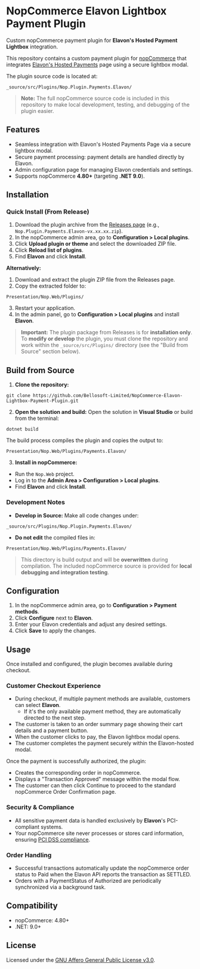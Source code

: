 # NopCommerce Elavon Lightbox Payment Plugin

Custom nopCommerce payment plugin for **Elavon's Hosted Payment Lightbox** integration.

This repository contains a custom payment plugin for [nopCommerce](https://www.nopcommerce.com/) that integrates [Elavon's Hosted Payments](https://developer.elavon.com/products/en-uk/elavon-payment-gateway/v1/hosted-payments-overview) page using a secure lightbox modal.

The plugin source code is located at:

```
_source/src/Plugins/Nop.Plugin.Payments.Elavon/
```

> **Note:** The full nopCommerce source code is included in this repository to make local development, testing, and debugging of the plugin easier.

## Features

* Seamless integration with Elavon's Hosted Payments Page via a secure lightbox modal.
* Secure payment processing: payment details are handled directly by Elavon.
* Admin configuration page for managing Elavon credentials and settings.
* Supports nopCommerce **4.80+** (targeting **.NET 9.0**).

## Installation

### Quick Install (From Release)

1. Download the plugin archive from the [Releases page](https://github.com/Bellosoft-Limited/NopCommerce-Elavon-Lightbox-Payment-Plugin/releases) (e.g., `Nop.Plugin.Payments.Elavon-vx.xx.xx.zip`).
2. In the nopCommerce admin area, go to **Configuration > Local plugins**.
3. Click **Upload plugin or theme** and select the downloaded ZIP file.
4. Click **Reload list of plugins**.
5. Find **Elavon** and click **Install**.

**Alternatively:**

1. Download and extract the plugin ZIP file from the Releases page.
2. Copy the extracted folder to:

```
Presentation/Nop.Web/Plugins/
```

3. Restart your application.
4. In the admin panel, go to **Configuration > Local plugins** and install **Elavon**.

> **Important:**
> The plugin package from Releases is for **installation only**.
> To **modify or develop** the plugin, you must clone the repository and work within the `_source/src/Plugins/` directory (see the "Build from Source" section below).

## Build from Source

1. **Clone the repository:**

```console
git clone https://github.com/Bellosoft-Limited/NopCommerce-Elavon-Lightbox-Payment-Plugin.git
```

2. **Open the solution and build:**
Open the solution in **Visual Studio** or build from the terminal:

```console
dotnet build
```

The build process compiles the plugin and copies the output to:

```
Presentation/Nop.Web/Plugins/Payments.Elavon/
```

3. **Install in nopCommerce:**

* Run the `Nop.Web` project.
* Log in to the **Admin Area > Configuration > Local plugins**.
* Find **Elavon** and click **Install**.

### Development Notes

* **Develop in Source:**
Make all code changes under:

```
_source/src/Plugins/Nop.Plugin.Payments.Elavon/
```

* **Do not edit** the compiled files in:

```
Presentation/Nop.Web/Plugins/Payments.Elavon/
```

> This directory is build output and will be **overwritten** during compilation. The included nopCommerce source is provided for **local debugging and integration testing**.

## Configuration

1. In the nopCommerce admin area, go to **Configuration > Payment methods**.
2. Click **Configure** next to **Elavon**.
3. Enter your Elavon credentials and adjust any desired settings.
4. Click **Save** to apply the changes.

## Usage

Once installed and configured, the plugin becomes available during checkout.

### Customer Checkout Experience

* During checkout, if multiple payment methods are available, customers can select **Elavon**. 
  * If it's the only available payment method, they are automatically directed to the next step.
* The customer is taken to an order summary page showing their cart details and a payment button.
* When the customer clicks to pay, the Elavon lightbox modal opens.
* The customer completes the payment securely within the Elavon-hosted modal.

Once the payment is successfully authorized, the plugin:

* Creates the corresponding order in nopCommerce.
* Displays a "Transaction Approved" message within the modal flow.
* The customer can then click Continue to proceed to the standard nopCommerce Order Confirmation page.

### Security & Compliance

* All sensitive payment data is handled exclusively by **Elavon**'s PCI-compliant systems.
* Your nopCommerce site never processes or stores card information, ensuring [PCI DSS compliance](https://www.pcisecuritystandards.org/standards/).

### Order Handling

* Successful transactions automatically update the nopCommerce order status to Paid when the Elavon API reports the transaction as SETTLED.
* Orders with a PaymentStatus of Authorized are periodically synchronized via a background task.

## Compatibility

* nopCommerce: 4.80+
* .NET: 9.0+

## License

Licensed under the [GNU Affero General Public License v3.0](LICENSE).